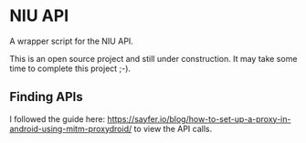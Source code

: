 # NIU API

A wrapper script for the NIU API.

This is an open source project and still under construction.
It may take some time to complete this project ;-).


## Finding APIs

I followed the guide here:
https://sayfer.io/blog/how-to-set-up-a-proxy-in-android-using-mitm-proxydroid/
to view the API calls.
